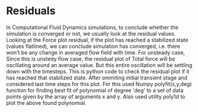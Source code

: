 # Residuals
In Computational Fluid Dynamics simulations, to conclude whether the simulation is converged or not, we usually look at the residual values. <br>
Looking at the Force plot residual, if the plot has reached a stabilized state (values flatlined), we can conclude simulation has converged, i.e. there won't be any change in averaged flow field with time. 
For unsteady case, Since this is unstedy flow case, the residual plot of Total force will be oscillating around an average value. 
But this entire oscillation will be settling down with the timesteps. 
This is python code to check the residual plot if it has reached that stabilized state. 
After ommiting initial transient stage and considered last time steps for this plot. 
For this used Numpy polyfit(x,y,deg) function for finding best fit of polynomial of degree 'deg' to a set of data points given by the array of arguments x and y. 
Also used utility poly1d to plot the above found polynomial. 
